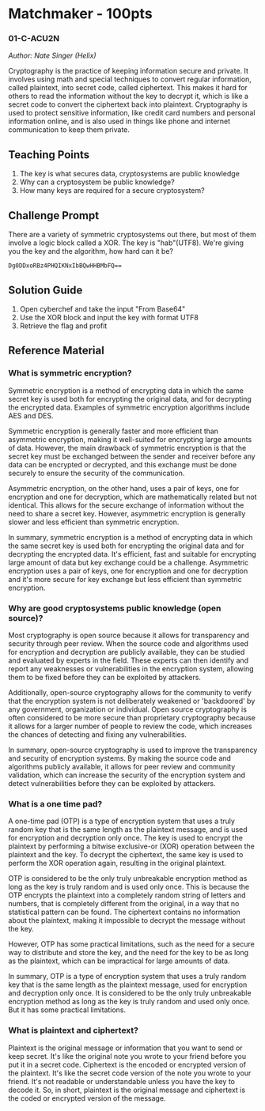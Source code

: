 # Matchmaker - 100pts
### 01-C-ACU2N
*Author: Nate Singer (Helix)*

Cryptography is the practice of keeping information secure and private. It involves using math and special techniques to convert regular information, called plaintext, into secret code, called ciphertext. This makes it hard for others to read the information without the key to decrypt it, which is like a secret code to convert the ciphertext back into plaintext. Cryptography is used to protect sensitive information, like credit card numbers and personal information online, and is also used in things like phone and internet communication to keep them private.

## Teaching Points
1. The key is what secures data, cryptosystems are public knowledge
2. Why can a cryptosystem be public knowledge?
3. How many keys are required for a secure cryptosystem?

## Challenge Prompt
There are a variety of symmetric cryptosystems out there, but most of them involve a logic block called a XOR. The key is "hab"(UTF8). We're giving you the key and the algorithm, how hard can it be?

```Dg0DDxoRBz4PHQIKNxIbBQwHHBMbFQ==```

## Solution Guide
1. Open cyberchef and take the input "From Base64"
2. Use the XOR block and input the key with format UTF8
3. Retrieve the flag and profit

## Reference Material
### What is symmetric encryption?
Symmetric encryption is a method of encrypting data in which the same secret key is used both for encrypting the original data, and for decrypting the encrypted data. Examples of symmetric encryption algorithms include AES and DES.

Symmetric encryption is generally faster and more efficient than asymmetric encryption, making it well-suited for encrypting large amounts of data. However, the main drawback of symmetric encryption is that the secret key must be exchanged between the sender and receiver before any data can be encrypted or decrypted, and this exchange must be done securely to ensure the security of the communication.

Asymmetric encryption, on the other hand, uses a pair of keys, one for encryption and one for decryption, which are mathematically related but not identical. This allows for the secure exchange of information without the need to share a secret key. However, asymmetric encryption is generally slower and less efficient than symmetric encryption.

In summary, symmetric encryption is a method of encrypting data in which the same secret key is used both for encrypting the original data and for decrypting the encrypted data. It's efficient, fast and suitable for encrypting large amount of data but key exchange could be a challenge. Asymmetric encryption uses a pair of keys, one for encryption and one for decryption and it's more secure for key exchange but less efficient than symmetric encryption.

### Why are good cryptosystems public knowledge (open source)?
Most cryptography is open source because it allows for transparency and security through peer review. When the source code and algorithms used for encryption and decryption are publicly available, they can be studied and evaluated by experts in the field. These experts can then identify and report any weaknesses or vulnerabilities in the encryption system, allowing them to be fixed before they can be exploited by attackers.

Additionally, open-source cryptography allows for the community to verify that the encryption system is not deliberately weakened or 'backdoored' by any government, organization or individual. Open source cryptography is often considered to be more secure than proprietary cryptography because it allows for a larger number of people to review the code, which increases the chances of detecting and fixing any vulnerabilities.

In summary, open-source cryptography is used to improve the transparency and security of encryption systems. By making the source code and algorithms publicly available, it allows for peer review and community validation, which can increase the security of the encryption system and detect vulnerabilities before they can be exploited by attackers.

### What is a one time pad?
A one-time pad (OTP) is a type of encryption system that uses a truly random key that is the same length as the plaintext message, and is used for encryption and decryption only once. The key is used to encrypt the plaintext by performing a bitwise exclusive-or (XOR) operation between the plaintext and the key. To decrypt the ciphertext, the same key is used to perform the XOR operation again, resulting in the original plaintext.

OTP is considered to be the only truly unbreakable encryption method as long as the key is truly random and is used only once. This is because the OTP encrypts the plaintext into a completely random string of letters and numbers, that is completely different from the original, in a way that no statistical pattern can be found. The ciphertext contains no information about the plaintext, making it impossible to decrypt the message without the key.

However, OTP has some practical limitations, such as the need for a secure way to distribute and store the key, and the need for the key to be as long as the plaintext, which can be impractical for large amounts of data.

In summary, OTP is a type of encryption system that uses a truly random key that is the same length as the plaintext message, used for encryption and decryption only once. It is considered to be the only truly unbreakable encryption method as long as the key is truly random and used only once. But it has some practical limitations.

### What is plaintext and ciphertext?
Plaintext is the original message or information that you want to send or keep secret. It's like the original note you wrote to your friend before you put it in a secret code. Ciphertext is the encoded or encrypted version of the plaintext. It's like the secret code version of the note you wrote to your friend. It's not readable or understandable unless you have the key to decode it. So, in short, plaintext is the original message and ciphertext is the coded or encrypted version of the message.

